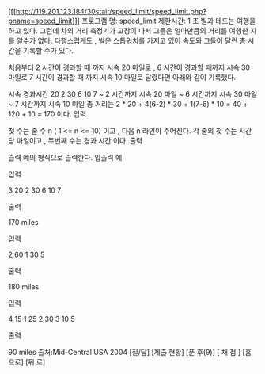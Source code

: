 [[[http://119.201.123.184/30stair/speed_limit/speed_limit.php?pname=speed_limit]]]
프로그램 명: speed_limit
제한시간: 1 초
빌과 테드는 여행을 하고 있다. 그런데 차의 거리 측정기가 고장이 나서 그들은 얼마만큼의 거리를 여행한 지를 알수가 없다. 다행스럽게도 , 빌은 스톱워치를 가지고 있어 속도와 그들이 달린 총 시간을 기록할 수가 있다.

처음부터 2 시간이 경과할 때 까지 시속 20 마일로 , 6 시간이 경과할 때까지 시속 30 마일로 7 시간이 경과할 때 까지 시속 10 마일로 달렸다면 아래와 같이 기록했다.

시속	경과시간
20	2
30	6
10	7
~ 2 시간까지 시속 20 마일
~ 6 시간까지 시속 30 마일
~ 7 시간까지 시속 10 마일
총 거리는 2 * 20 + 4(6-2) * 30 + 1(7-6) * 10 = 40 + 120 + 10 = 170 이다.
입력

첫 수는 줄 수 n ( 1 <= n <= 10) 이고 , 다음 n 라인이 주어진다. 각 줄의 첫 수는 시간당 마일이고 , 두번째 수는 경과 시간 이다.
출력

출력 예의 형식으로 출력한다.
입출력 예

입력

3
20 2
30 6
10 7

출력

170 miles

입력

2
60 1
30 5

출력

180 miles

입력

4
15 1
25 2
30 3
10 5

출력

90 miles
출처:Mid-Central USA 2004
[질/답] [제출 현황] [푼 후(9)]
[ 채 점 ] [홈으로]  [뒤 로]